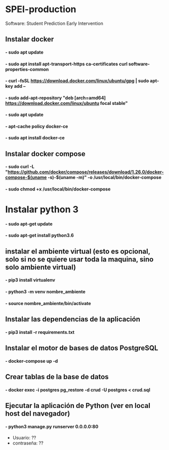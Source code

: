 # SPEI-production
Software: Student Prediction Early Intervention

## Instalar docker
#### - sudo apt update
#### - sudo apt install apt-transport-https ca-certificates curl software-properties-common
#### - curl -fsSL https://download.docker.com/linux/ubuntu/gpg | sudo apt-key add –
#### - sudo add-apt-repository "deb [arch=amd64] https://download.docker.com/linux/ubuntu focal stable"
#### - sudo apt update
#### - apt-cache policy docker-ce
#### - sudo apt install docker-ce

## Instalar docker compose
#### - sudo curl -L "https://github.com/docker/compose/releases/download/1.26.0/docker-compose-$(uname -s)-$(uname -m)" -o /usr/local/bin/docker-compose
#### - sudo chmod +x /usr/local/bin/docker-compose

# Instalar python 3
#### - sudo apt-get update
#### - sudo apt-get install python3.6

## instalar el ambiente virtual (esto es opcional, solo si no se quiere usar toda la maquina, sino solo ambiente virtual)
#### - pip3 install virtualenv
#### - python3 -m venv  nombre_ambiente
#### - source nombre_ambiente/bin/activate

## Instalar las dependencias de la aplicación 
#### - pip3 install -r requirements.txt 

## Instalar el motor de bases de datos PostgreSQL
#### - docker-compose up -d

## Crear tablas de la base de datos 
#### - docker exec -i postgres pg_restore -d crud -U postgres < crud.sql

## Ejecutar la aplicación de Python (ver en local host del navegador)
#### - python3 manage.py runserver 0.0.0.0:80

- Usuario: ??
- contraseña: ??
